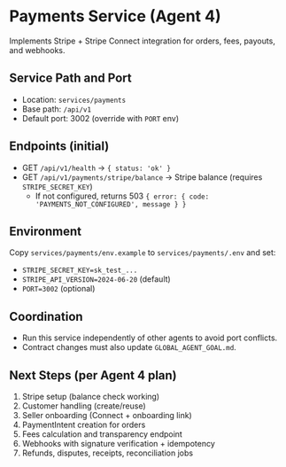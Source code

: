 # Payments Service (Agent 4)

Implements Stripe + Stripe Connect integration for orders, fees, payouts, and webhooks.

## Service Path and Port
- Location: `services/payments`
- Base path: `/api/v1`
- Default port: 3002 (override with `PORT` env)

## Endpoints (initial)
- GET `/api/v1/health` → `{ status: 'ok' }`
- GET `/api/v1/payments/stripe/balance` → Stripe balance (requires `STRIPE_SECRET_KEY`)
  - If not configured, returns 503 `{ error: { code: 'PAYMENTS_NOT_CONFIGURED', message } }`

## Environment
Copy `services/payments/env.example` to `services/payments/.env` and set:
- `STRIPE_SECRET_KEY=sk_test_...`
- `STRIPE_API_VERSION=2024-06-20` (default)
- `PORT=3002` (optional)

## Coordination
- Run this service independently of other agents to avoid port conflicts.
- Contract changes must also update `GLOBAL_AGENT_GOAL.md`.

## Next Steps (per Agent 4 plan)
1. Stripe setup (balance check working)
2. Customer handling (create/reuse)
3. Seller onboarding (Connect + onboarding link)
4. PaymentIntent creation for orders
5. Fees calculation and transparency endpoint
6. Webhooks with signature verification + idempotency
7. Refunds, disputes, receipts, reconciliation jobs
